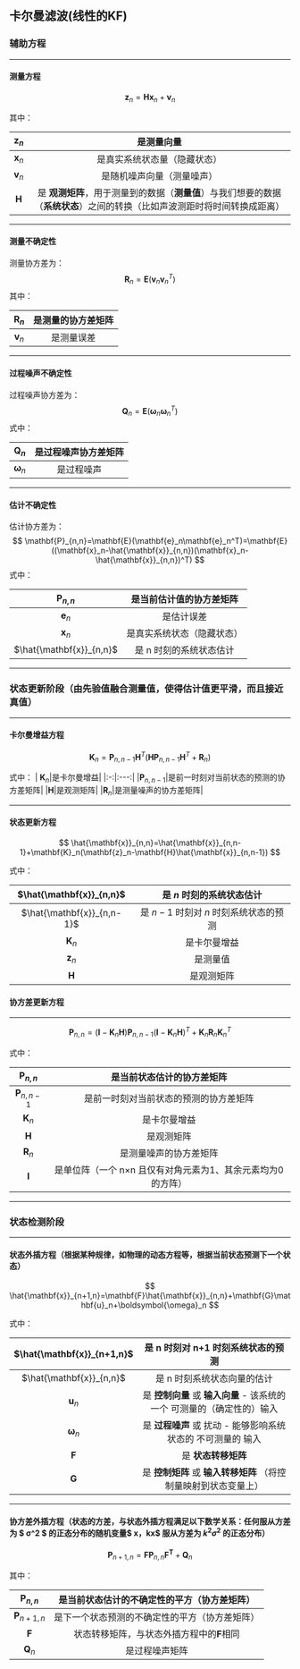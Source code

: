 ## 卡尔曼滤波(线性的KF)

### 辅助方程

---

#### 测量方程

$$
\mathbf{z}_n=\mathbf{H}\mathbf{x}_n+\mathbf{v}_n
$$



其中：

| $\mathbf{z}_n$ |                          是测量向量                          |
| :------------: | :----------------------------------------------------------: |
| $\mathbf{x}_n$ |                 是真实系统状态量（隐藏状态）                 |
| $\mathbf{v}_n$ |                  是随机噪声向量（测量噪声）                  |
|  $\mathbf{H}$  | 是 **观测矩阵**，用于测量到的数据（**测量值**）与我们想要的数据（**系统状态**）之间的转换（比如声波测距时将时间转换成距离） |

---

#### 测量不确定性

测量协方差为：
$$
\mathbf{R}_n=\mathbf{E}(\mathbf{v}_n\mathbf{v}_n^T)
$$
其中：

| $\mathbf{R}_n$ | 是测量的协方差矩阵 |
| :------------: | :----------------: |
| $\mathbf{v}_n$ |     是测量误差     |

---

#### 过程噪声不确定性

过程噪声协方差为：
$$
\mathbf{Q}_n=\mathbf{E}(\boldsymbol{\omega}_n\boldsymbol{\omega}_n^T)
$$
式中：

|     $\mathbf{Q}_n$      | 是过程噪声协方差矩阵 |
| :---------------------: | :------------------: |
| $\boldsymbol{\omega}_n$ |      是过程噪声      |

---

#### 估计不确定性

估计协方差为：
$$
\mathbf{P}_{n,n}=\mathbf{E}(\mathbf{e}_n\mathbf{e}_n^T)=\mathbf{E}((\mathbf{x}_n-\hat{\mathbf{x}}_{n,n})(\mathbf{x}_n-\hat{\mathbf{x}}_{n,n})^T)
$$
式中：

|    $\mathbf{P}_{n,n}$    |  是当前估计值的协方差矩阵  |
| :----------------------: | :------------------------: |
|      $\mathbf{e}_n$      |         是估计误差         |
|      $\mathbf{x}_n$      | 是真实系统状态（隐藏状态） |
| $\hat{\mathbf{x}}_{n,n}$ |  是 n 时刻的系统状态估计   |

---

### 状态更新阶段（由先验值融合测量值，使得估计值更平滑，而且接近真值）

---

#### 			卡尔曼增益方程

$$
\mathbf{K}_n=\mathbf{P}_{n,n-1}\mathbf{H}^T(\mathbf{H}\mathbf{P}_{n,n-1}\mathbf{H}^T+\mathbf{R}_n)
$$

式中：
| $\mathbf{K}_n$|是卡尔曼增益|
|:-:|:---:|
|$\mathbf{P}_{n,n-1}$|是前一时刻对当前状态的预测的协方差矩阵|
|$\mathbf{H}$|是观测矩阵|
|$\mathbf{R}_n$|是测量噪声的协方差矩阵|

---

#### 			状态更新方程

$$
\hat{\mathbf{x}}_{n,n}=\hat{\mathbf{x}}_{n,n-1}+\mathbf{K}_n(\mathbf{z}_n-\mathbf{H}\hat{\mathbf{x}}_{n,n-1})
$$

式中：

|  $\hat{\mathbf{x}}_{n,n}$  | 是 $n$ 时刻的系统状态估计              |
| :------------------------: | :---:|
| $\hat{\mathbf{x}}_{n,n-1}$ | 是 $n−1$ 时刻对 $n$ 时刻系统状态的预测 |
|       $\mathbf{K}_n$       | 是卡尔曼增益                           |
|       $\mathbf{z}_n$       | 是测量值                               |
|        $\mathbf{H}$        | 是观测矩阵                             |

#### 				协方差更新方程
---

$$
\mathbf{P}_{n,n}=(\mathbf{I}-\mathbf{K}_n\mathbf{H})\mathbf{P}_{n,n-1}(\mathbf{I}-\mathbf{K}_n\mathbf{H})^T+\mathbf{K}_n\mathbf{R}_n\mathbf{K}_n^T
$$

式中：

|  $\mathbf{P}_{n,n}$  | 是当前状态估计的协方差矩阵                                  |
| :------------------: |:---: |
| $\mathbf{P}_{n,n-1}$ | 是前一时刻对当前状态的预测的协方差矩阵                      |
|    $\mathbf{K}_n$    | 是卡尔曼增益                                                |
|     $\mathbf{H}$     | 是观测矩阵                                                  |
|    $\mathbf{R}_n$    | 是测量噪声的协方差矩阵                                      |
|     $\mathbf{I}$     | 是单位阵（一个 n×n 且仅有对角元素为1、其余元素均为0的方阵） |

---

### 		状态检测阶段

---

#### 				状态外插方程（根据某种规律，如物理的动态方程等，根据当前状态预测下一个状态）

$$
\hat{\mathbf{x}}_{n+1,n}=\mathbf{F}\hat{\mathbf{x}}_{n,n}+\mathbf{G}\mathbf{u}_n+\boldsymbol{\omega}_n
$$

式中：

| $\hat{\mathbf{x}}_{n+1,n}$ | 是 n 时刻对 n+1 时刻系统状态的预测                           |
| :------------------------: | :---:|
|  $\hat{\mathbf{x}}_{n,n}$  | 是 n 时刻系统状态向量的估计                                  |
|       $\mathbf{u}_n$       | 是 **控制向量** 或 **输入向量** - 该系统的一个 可测量的（确定性的）输入 |
|  $\boldsymbol{\omega}_n$   | 是 **过程噪声** 或 扰动 - 能够影响系统状态的 不可测量的 输入 |
|        $\mathbf{F}$        | 是 **状态转移矩阵**                                          |
|        $\mathbf{G}$        | 是 **控制矩阵** 或 **输入转移矩阵** （将控制量映射到状态变量上） |

---

#### 				协方差外插方程（状态的方差，与状态外插方程满足以下数学关系：任何服从方差为 $ σ^2 $ 的正态分布的随机变量$ x$，$kx$ 服从方差为 $k^2σ^2$ 的正态分布）

$$
\mathbf{P}_{n+1,n}=\mathbf{F}\mathbf{P}_{n,n}\mathbf{F^T}+\mathbf{Q}_n
$$



其中：

|  $\mathbf{P}_{n,n}$  | 是当前状态估计的不确定性的平方（协方差矩阵）     |
| :------------------: |:---: |
| $\mathbf{P}_{n+1,n}$ | 是下一个状态预测的不确定性的平方（协方差矩阵）   |
|     $\mathbf{F}$     | 状态转移矩阵，与状态外插方程中的$\mathbf{F}$相同 |
|     $\mathbf{Q}_n$     | 是过程噪声矩阵                                   |


